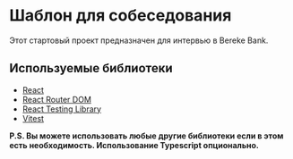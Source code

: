 # Шаблон для собеседования

Этот стартовый проект предназначен для интервью в Bereke Bank.

## Используемые библиотеки

- [React](https://react.dev/learn)
- [React Router DOM](https://reactrouter.com/)
- [React Testing Library](https://testing-library.com/docs/react-testing-library/intro/)
- [Vitest](https://vitest.dev/guide/)

**P.S. Вы можете использовать любые другие библиотеки если в этом есть необходимость. 
Использование Typescript опционально.**


